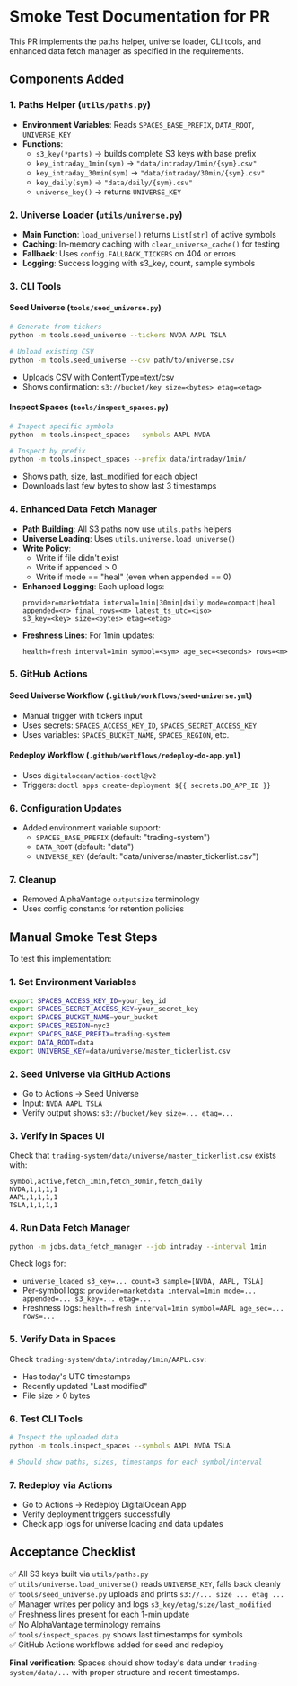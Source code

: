 # Smoke Test Documentation for PR

This PR implements the paths helper, universe loader, CLI tools, and enhanced data fetch manager as specified in the requirements.

## Components Added

### 1. Paths Helper (`utils/paths.py`)
- **Environment Variables**: Reads `SPACES_BASE_PREFIX`, `DATA_ROOT`, `UNIVERSE_KEY`
- **Functions**:
  - `s3_key(*parts)` → builds complete S3 keys with base prefix
  - `key_intraday_1min(sym)` → `"data/intraday/1min/{sym}.csv"`
  - `key_intraday_30min(sym)` → `"data/intraday/30min/{sym}.csv"`
  - `key_daily(sym)` → `"data/daily/{sym}.csv"`
  - `universe_key()` → returns `UNIVERSE_KEY`

### 2. Universe Loader (`utils/universe.py`)
- **Main Function**: `load_universe()` returns `List[str]` of active symbols
- **Caching**: In-memory caching with `clear_universe_cache()` for testing
- **Fallback**: Uses `config.FALLBACK_TICKERS` on 404 or errors
- **Logging**: Success logging with s3_key, count, sample symbols

### 3. CLI Tools

#### Seed Universe (`tools/seed_universe.py`)
```bash
# Generate from tickers
python -m tools.seed_universe --tickers NVDA AAPL TSLA

# Upload existing CSV  
python -m tools.seed_universe --csv path/to/universe.csv
```
- Uploads CSV with ContentType=text/csv
- Shows confirmation: `s3://bucket/key size=<bytes> etag=<etag>`

#### Inspect Spaces (`tools/inspect_spaces.py`)
```bash
# Inspect specific symbols
python -m tools.inspect_spaces --symbols AAPL NVDA

# Inspect by prefix
python -m tools.inspect_spaces --prefix data/intraday/1min/
```
- Shows path, size, last_modified for each object
- Downloads last few bytes to show last 3 timestamps

### 4. Enhanced Data Fetch Manager
- **Path Building**: All S3 paths now use `utils.paths` helpers
- **Universe Loading**: Uses `utils.universe.load_universe()`
- **Write Policy**: 
  - Write if file didn't exist
  - Write if appended > 0
  - Write if mode == "heal" (even when appended == 0)
- **Enhanced Logging**: Each upload logs:
  ```
  provider=marketdata interval=1min|30min|daily mode=compact|heal
  appended=<n> final_rows=<m> latest_ts_utc=<iso>
  s3_key=<key> size=<bytes> etag=<etag>
  ```
- **Freshness Lines**: For 1min updates:
  ```
  health=fresh interval=1min symbol=<sym> age_sec=<seconds> rows=<m>
  ```

### 5. GitHub Actions

#### Seed Universe Workflow (`.github/workflows/seed-universe.yml`)
- Manual trigger with tickers input
- Uses secrets: `SPACES_ACCESS_KEY_ID`, `SPACES_SECRET_ACCESS_KEY`
- Uses variables: `SPACES_BUCKET_NAME`, `SPACES_REGION`, etc.

#### Redeploy Workflow (`.github/workflows/redeploy-do-app.yml`)
- Uses `digitalocean/action-doctl@v2`
- Triggers: `doctl apps create-deployment ${{ secrets.DO_APP_ID }}`

### 6. Configuration Updates
- Added environment variable support:
  - `SPACES_BASE_PREFIX` (default: "trading-system")
  - `DATA_ROOT` (default: "data") 
  - `UNIVERSE_KEY` (default: "data/universe/master_tickerlist.csv")

### 7. Cleanup
- Removed AlphaVantage `outputsize` terminology
- Uses config constants for retention policies

## Manual Smoke Test Steps

To test this implementation:

### 1. Set Environment Variables
```bash
export SPACES_ACCESS_KEY_ID=your_key_id
export SPACES_SECRET_ACCESS_KEY=your_secret_key  
export SPACES_BUCKET_NAME=your_bucket
export SPACES_REGION=nyc3
export SPACES_BASE_PREFIX=trading-system
export DATA_ROOT=data
export UNIVERSE_KEY=data/universe/master_tickerlist.csv
```

### 2. Seed Universe via GitHub Actions
- Go to Actions → Seed Universe
- Input: `NVDA AAPL TSLA`
- Verify output shows: `s3://bucket/key size=... etag=...`

### 3. Verify in Spaces UI
Check that `trading-system/data/universe/master_tickerlist.csv` exists with:
```csv
symbol,active,fetch_1min,fetch_30min,fetch_daily
NVDA,1,1,1,1
AAPL,1,1,1,1
TSLA,1,1,1,1
```

### 4. Run Data Fetch Manager
```bash
python -m jobs.data_fetch_manager --job intraday --interval 1min
```

Check logs for:
- `universe_loaded s3_key=... count=3 sample=[NVDA, AAPL, TSLA]`
- Per-symbol logs: `provider=marketdata interval=1min mode=... appended=... s3_key=... etag=...`
- Freshness logs: `health=fresh interval=1min symbol=AAPL age_sec=... rows=...`

### 5. Verify Data in Spaces
Check `trading-system/data/intraday/1min/AAPL.csv`:
- Has today's UTC timestamps
- Recently updated "Last modified"
- File size > 0 bytes

### 6. Test CLI Tools
```bash
# Inspect the uploaded data
python -m tools.inspect_spaces --symbols AAPL NVDA TSLA

# Should show paths, sizes, timestamps for each symbol/interval
```

### 7. Redeploy via Actions
- Go to Actions → Redeploy DigitalOcean App
- Verify deployment triggers successfully
- Check app logs for universe loading and data updates

## Acceptance Checklist

✅ All S3 keys built via `utils/paths.py`  
✅ `utils/universe.load_universe()` reads `UNIVERSE_KEY`, falls back cleanly  
✅ `tools/seed_universe.py` uploads and prints `s3://... size ... etag ...`  
✅ Manager writes per policy and logs `s3_key/etag/size/last_modified`  
✅ Freshness lines present for each 1-min update  
✅ No AlphaVantage terminology remains  
✅ `tools/inspect_spaces.py` shows last timestamps for symbols  
✅ GitHub Actions workflows added for seed and redeploy  

**Final verification**: Spaces should show today's data under `trading-system/data/...` with proper structure and recent timestamps.